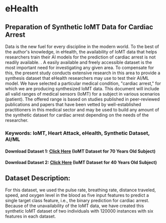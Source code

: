 # eHealth

## Preparation of Synthetic IoMT Data for Cardiac Arrest
Data is the new fuel for every discipline in the modern world. To the best of the author's knowledge, in eHealth, the availability of IoMT data that helps researchers train their AI models for the prediction of cardiac arrest is not readily available. . A easily available and freely accessible dataset is the most important need for investigating any given area. To compensate for this, the present study conducts extensive research in this area to provide a synthesis dataset that eHealth researchers may use to test their AI/ML model. We have selected a particular medical condition, "cardiac arrest," for which we are producing synthesized IoMT data. This document will include all valid ranges of medical sensors (IoMT) for a subject in various scenarios (patient). The offered range is based on studies published in peer-reviewed publications and papers that have been vetted by well-established practitioners in this medical sector and may be used to build any amount of the synthetic dataset for cardiac arrest depending on the needs of the researcher. 

### Keywords: IoMT, Heart Attack, eHealth, Synthetic Dataset, AI/ML

#### Download Dataset 1: [Click Here](https://github.com/joy-dutta/eHealth/blob/main/synthetic_IoMT_70.csv) (IoMT Dataset for 70 Years Old Subject)

#### Download Dataset 2: [Click Here](https://github.com/joy-dutta/eHealth/blob/main/synthetic_IoMT_40.csv) (IoMT Dataset for 40 Years Old Subject)

## Dataset Description:

For this dataset, we used the pulse rate, breathing rate, distance traveled, speed, and oxygen level in the blood as five input features to predict a single target class feature, i.e., the binary prediction for cardiac arrest. Because of the unavailability of the IoMT data, we have created this synthetic IoMT dataset of two individuals with 120000 instances with six features in each dataset. 
